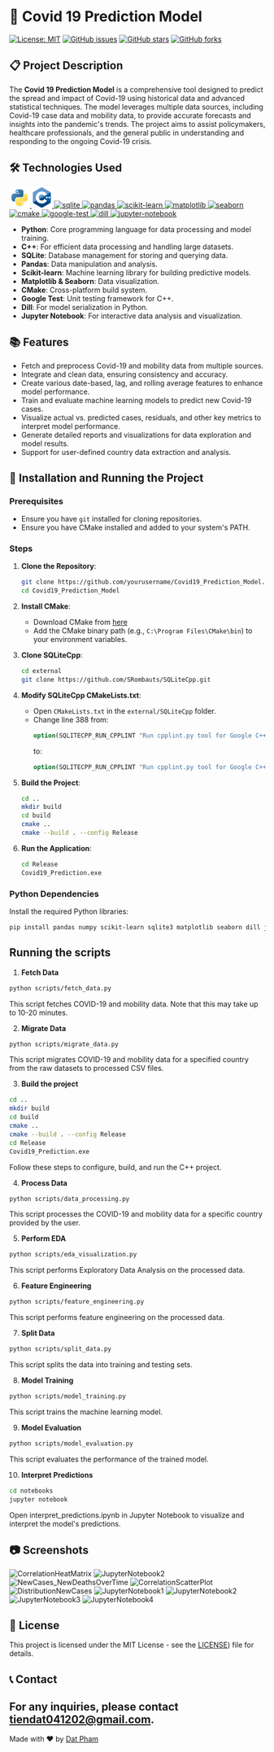# 🦠 Covid 19 Prediction Model

[![License: MIT](https://img.shields.io/badge/License-MIT-yellow.svg)](https://github.com/datpham0412/Covid19_Prediction_Model/blob/main/LICENSE)
[![GitHub issues](https://img.shields.io/github/issues/datpham0412/Covid19_Prediction_Model)](https://github.com/datpham0412/Covid19_Prediction_Model/issues)
[![GitHub stars](https://img.shields.io/github/stars/datpham0412/Covid19_Prediction_Model)](https://github.com/datpham0412/Covid19_Prediction_Model/stargazers)
[![GitHub forks](https://img.shields.io/github/forks/datpham0412/Covid19_Prediction_Model)](https://github.com/datpham0412/Covid19_Prediction_Model/network/members)

## 📋 Project Description

The **Covid 19 Prediction Model** is a comprehensive tool designed to predict the spread and impact of Covid-19 using historical data and advanced statistical techniques. The model leverages multiple data sources, including Covid-19 case data and mobility data, to provide accurate forecasts and insights into the pandemic's trends. The project aims to assist policymakers, healthcare professionals, and the general public in understanding and responding to the ongoing Covid-19 crisis.

## 🛠 Technologies Used

<p align="left">
<a href="https://www.python.org/downloads" target="_blank" rel="noreferrer"> 
  <img src="https://raw.githubusercontent.com/devicons/devicon/master/icons/python/python-original.svg" alt="python" width="40" height="40"/> 
</a>  
<a href="https://isocpp.org/get-started" target="_blank" rel="noreferrer"> 
  <img src="https://raw.githubusercontent.com/devicons/devicon/master/icons/cplusplus/cplusplus-original.svg" alt="cplusplus" width="40" height="40"/> 
</a> 
<a href="
https://www.sqlite.org/download.html"
target="_blank" rel="noreferrer"> <img src="
https://cdn.worldvectorlogo.com/logos/sqlite-1.svg"
alt="sqlite" width="80" height="40"/> </a>
<a href="https://pandas.pydata.org/" target="_blank" rel="noreferrer"> 
  <img src="https://miro.medium.com/v2/resize:fit:640/format:webp/1*uyUj__HJekKIkx58kMxlcA.png" alt="pandas" width="40" height="40"/> 
</a> 
<a href="https://scikit-learn.org/stable/" target="_blank" rel="noreferrer"> 
  <img src="https://avatars.githubusercontent.com/u/17349883?s=200&v=4" alt="scikit-learn" width="40" height="40"/> 
</a> 
<a href="https://matplotlib.org/" target="_blank" rel="noreferrer"> 
  <img src="https://cdn.phidgets.com/education/wp-content/uploads/2021/04/Matplotlib_icon.png" alt="matplotlib" width="40" height="40"/> 
</a> 
<a href="https://seaborn.pydata.org/" target="_blank" rel="noreferrer"> 
  <img src="https://cdn.worldvectorlogo.com/logos/seaborn-1.svg" alt="seaborn" width="40" height="40"/> 
</a> 
<a href="https://cmake.org/" target="_blank" rel="noreferrer"> 
  <img src="https://upload.wikimedia.org/wikipedia/commons/thumb/1/13/Cmake.svg/96px-Cmake.svg.png" alt="cmake" width="40" height="40"/> 
</a> 
<a href="https://github.com/google/googletest" target="_blank" rel="noreferrer"> 
  <img src="[https://quizizz.com/media/resource/gs/quizizz-media/quizzes/940f318e-d7e6-4277-ae39-0723d02373c7?w=900&h=900](https://banner2.cleanpng.com/20180423/gkw/kisspng-google-logo-logo-logo-5ade7dc753b015.9317679115245306313428.jpg)" alt="google-test" width="40" height="40"/> 
</a> 
<a href="https://pypi.org/project/dill/" target="_blank" rel="noreferrer"> 
  <img src="https://dill.readthedocs.io/en/latest/_static/pathos.png" alt="dill" width="40" height="40"/> 
</a> 
<a href="https://jupyter.org/" target="_blank" rel="noreferrer"> 
  <img src="https://upload.wikimedia.org/wikipedia/commons/thumb/3/38/Jupyter_logo.svg/1200px-Jupyter_logo.svg.png" alt="jupyter-notebook" width="40" height="40"/> 
</a> 
</p>

- **Python**: Core programming language for data processing and model training.
- **C++**: For efficient data processing and handling large datasets.
- **SQLite**: Database management for storing and querying data.
- **Pandas**: Data manipulation and analysis.
- **Scikit-learn**: Machine learning library for building predictive models.
- **Matplotlib & Seaborn**: Data visualization.
- **CMake**: Cross-platform build system.
- **Google Test**: Unit testing framework for C++.
- **Dill**: For model serialization in Python.
- **Jupyter Notebook**: For interactive data analysis and visualization.

## 📚 Features

- Fetch and preprocess Covid-19 and mobility data from multiple sources.
- Integrate and clean data, ensuring consistency and accuracy.
- Create various date-based, lag, and rolling average features to enhance model performance.
- Train and evaluate machine learning models to predict new Covid-19 cases.
- Visualize actual vs. predicted cases, residuals, and other key metrics to interpret model performance.
- Generate detailed reports and visualizations for data exploration and model results.
- Support for user-defined country data extraction and analysis.

## 🚀 Installation and Running the Project

### Prerequisites

- Ensure you have `git` installed for cloning repositories.
- Ensure you have CMake installed and added to your system's PATH.

### Steps

1. **Clone the Repository**:

   ```sh
   git clone https://github.com/yourusername/Covid19_Prediction_Model.git
   cd Covid19_Prediction_Model
   ```

2. **Install CMake**:

   - Download CMake from [here](https://github.com/Kitware/CMake/releases/download/v3.30.0-rc3/cmake-3.30.0-rc3-windows-x86_64.msi)
   - Add the CMake binary path (e.g., `C:\Program Files\CMake\bin`) to your environment variables.

3. **Clone SQLiteCpp**:

   ```sh
   cd external
   git clone https://github.com/SRombauts/SQLiteCpp.git
   ```

4. **Modify SQLiteCpp CMakeLists.txt**:

   - Open `CMakeLists.txt` in the `external/SQLiteCpp` folder.
   - Change line 388 from:
     ```cmake
     option(SQLITECPP_RUN_CPPLINT "Run cpplint.py tool for Google C++ StyleGuide." ON)
     ```
     to:
     ```cmake
     option(SQLITECPP_RUN_CPPLINT "Run cpplint.py tool for Google C++ StyleGuide." OFF)
     ```

5. **Build the Project**:

   ```sh
   cd ..
   mkdir build
   cd build
   cmake ..
   cmake --build . --config Release
   ```

6. **Run the Application**:
   ```sh
   cd Release
   Covid19_Prediction.exe
   ```

### Python Dependencies

Install the required Python libraries:

```sh
pip install pandas numpy scikit-learn sqlite3 matplotlib seaborn dill joblib notebook
```

## Running the scripts

1. **Fetch Data**

```sh
python scripts/fetch_data.py
```

This script fetches COVID-19 and mobility data. Note that this may take up to 10-20 minutes.

2. **Migrate Data**

```sh
python scripts/migrate_data.py
```

This script migrates COVID-19 and mobility data for a specified country from the raw datasets to processed CSV files.

3. **Build the project**

```sh
cd ..
mkdir build
cd build
cmake ..
cmake --build . --config Release
cd Release
Covid19_Prediction.exe
```

Follow these steps to configure, build, and run the C++ project.

4. **Process Data**

```sh
python scripts/data_processing.py
```

This script processes the COVID-19 and mobility data for a specific country provided by the user.

5. **Perform EDA**

```sh
python scripts/eda_visualization.py
```

This script performs Exploratory Data Analysis on the processed data.

6. **Feature Engineering**

```sh
python scripts/feature_engineering.py
```

This script performs feature engineering on the processed data.

7. **Split Data**

```sh
python scripts/split_data.py
```

This script splits the data into training and testing sets.

8. **Model Training**

```sh
python scripts/model_training.py
```

This script trains the machine learning model.

9. **Model Evaluation**

```sh
python scripts/model_evaluation.py
```

This script evaluates the performance of the trained model.

10. **Interpret Predictions**

```sh
cd notebooks
jupyter notebook
```

Open interpret_predictions.ipynb in Jupyter Notebook to visualize and interpret the model's predictions.

## 📷 Screenshots

![CorrelationHeatMatrix](https://github.com/datpham0412/Covid19_Prediction_Model/assets/100574389/0f403266-8b3d-4c3c-ab27-28e8f5963ce1)
![JupyterNotebook2](https://github.com/datpham0412/Covid19_Prediction_Model/assets/100574389/da923b42-92c2-493f-84c4-c6d08ffae03d)
![NewCases_NewDeathsOverTime](https://github.com/datpham0412/Covid19_Prediction_Model/assets/100574389/a51787f3-ef7f-4366-8849-ec641186a30e)
![CorrelationScatterPlot](https://github.com/datpham0412/Covid19_Prediction_Model/assets/100574389/3f1631c3-b8dc-4c8e-8732-92c6166ac63c)
![DistributionNewCases](https://github.com/datpham0412/Covid19_Prediction_Model/assets/100574389/59cddbbc-ca2c-4050-9b85-bd045380cac9)
![JupyterNotebook1](https://github.com/datpham0412/Covid19_Prediction_Model/assets/100574389/dc8a5a02-ab51-4044-98dc-4f17bd901111)
![JupyterNotebook2](https://github.com/datpham0412/Covid19_Prediction_Model/assets/100574389/49d71df3-e149-4238-919c-c7791d5420f3)
![JupyterNotebook3](https://github.com/datpham0412/Covid19_Prediction_Model/assets/100574389/b1db4032-039b-49c5-b804-4a8a780bcca4)
![JupyterNotebook4](https://github.com/datpham0412/Covid19_Prediction_Model/assets/100574389/787fbf82-9a6e-430c-83b7-e474e8af2eff)

## 📜 License

This project is licensed under the MIT License - see the [LICENSE](https://github.com/datpham0412/Covid19_Prediction_Model/blob/main/LICENSE)) file for details.

## 📞 Contact

## For any inquiries, please contact [tiendat041202@gmail.com](mailto:tiendat041202@gmail.com).

Made with ❤️ by [Dat Pham](https://github.com/datpham0412)
